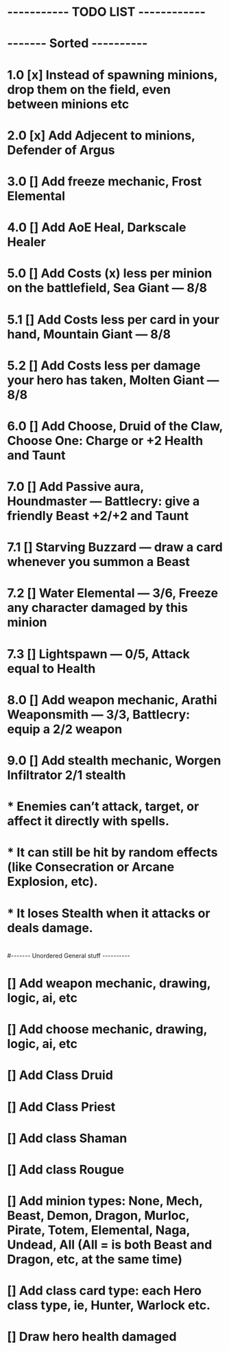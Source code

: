 # ----------- TODO LIST ------------
# 
# ------- Sorted ----------
# 1.0 [x] Instead of spawning minions, drop them on the field, even between minions etc
# 2.0 [x] Add Adjecent to minions, Defender of Argus
# 3.0 [] Add freeze mechanic, Frost Elemental
# 4.0 [] Add AoE Heal, Darkscale Healer
# 5.0 [] Add Costs (x) less per minion on the battlefield, Sea Giant — 8/8
# 5.1 [] Add Costs less per card in your hand, Mountain Giant — 8/8
# 5.2 [] Add Costs less per damage your hero has taken, Molten Giant — 8/8
# 6.0 [] Add Choose, Druid of the Claw, Choose One: Charge or +2 Health and Taunt
# 7.0 [] Add Passive aura, Houndmaster — Battlecry: give a friendly Beast +2/+2 and Taunt
# 7.1 [] Starving Buzzard — draw a card whenever you summon a Beast
# 7.2 [] Water Elemental — 3/6, Freeze any character damaged by this minion
# 7.3 [] Lightspawn — 0/5, Attack equal to Health
# 8.0 [] Add weapon mechanic, Arathi Weaponsmith — 3/3, Battlecry: equip a 2/2 weapon
# 9.0 [] Add stealth mechanic, Worgen Infiltrator 2/1 stealth
#        * Enemies can’t attack, target, or affect it directly with spells.
#        * It can still be hit by random effects (like Consecration or Arcane Explosion, etc).
#        * It loses Stealth when it attacks or deals damage.
#
#------- Unordered General stuff ----------
# [] Add weapon mechanic, drawing, logic, ai, etc
# [] Add choose mechanic, drawing, logic, ai, etc
# [] Add Class Druid
# [] Add Class Priest
# [] Add class Shaman
# [] Add class Rougue
# [] Add minion types: None, Mech, Beast, Demon, Dragon, Murloc, Pirate, Totem, Elemental, Naga, Undead, All (All = is both Beast and Dragon, etc, at the same time)
# [] Add class card type: each Hero class type, ie, Hunter, Warlock etc.
# [] Draw hero health damaged